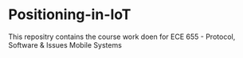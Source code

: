 # Positioning-in-IoT
This repositry contains the course work doen for ECE 655 - Protocol, Software &amp; Issues Mobile Systems
